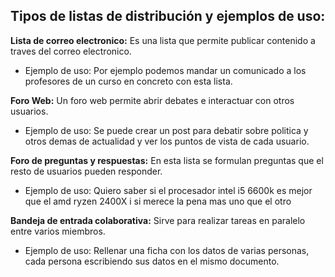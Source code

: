 ## Tipos de listas de distribución y ejemplos de uso:  
**Lista de correo electronico:** Es una lista que permite publicar contenido a traves del correo electronico.  
  - Ejemplo de uso: Por ejemplo podemos mandar un comunicado a los profesores de un curso en concreto con esta lista.  
  
**Foro Web:** Un foro web permite abrir debates e interactuar con otros usuarios.  
  - Ejemplo de uso: Se puede crear un post para debatir sobre politica y otros demas de actualidad y ver los puntos de vista de cada usuario.  
  
**Foro de preguntas y respuestas:** En esta lista se formulan preguntas que el resto de usuarios pueden responder.  
  - Ejemplo de uso: Quiero saber si el procesador intel i5 6600k es mejor que el amd ryzen 2400X i si merece la pena mas uno que el otro  
  
**Bandeja de entrada colaborativa:** Sirve para realizar tareas en paralelo entre varios miembros.
  - Ejemplo de uso: Rellenar una ficha con los datos de varias personas, cada persona escribiendo sus datos en el mismo documento.
